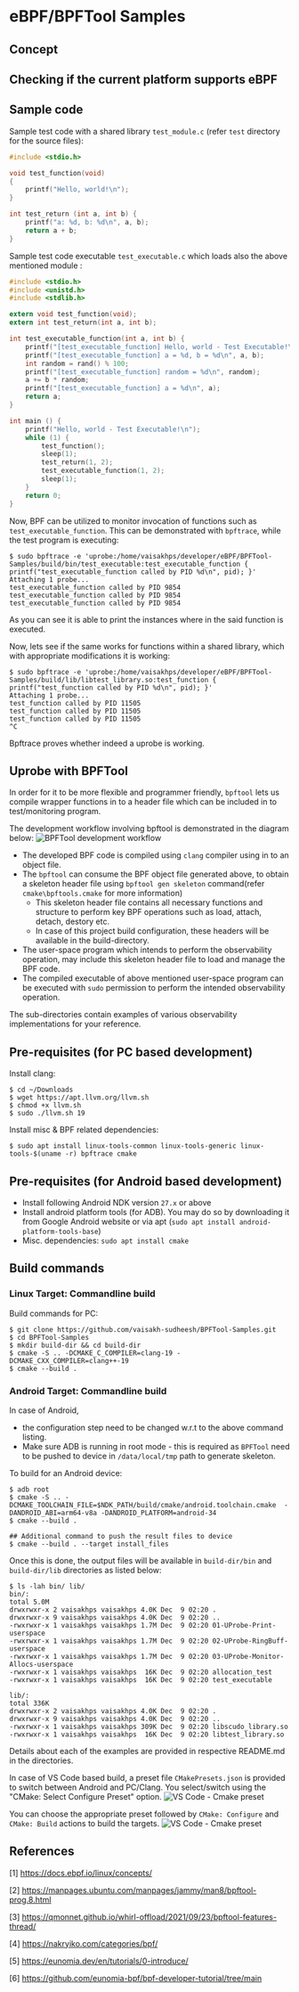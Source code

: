 # eBPF/BPFTool Samples

## Concept

## Checking if the current platform supports eBPF

## Sample code

Sample test code with a shared library `test_module.c` (refer `test` directory for the source files):

```c
#include <stdio.h>

void test_function(void)
{
    printf("Hello, world!\n");
}

int test_return (int a, int b) {
    printf("a: %d, b: %d\n", a, b);
    return a + b;
}
```

Sample test code executable `test_executable.c` which loads also the above mentioned module :

```c
#include <stdio.h>
#include <unistd.h>
#include <stdlib.h>

extern void test_function(void);
extern int test_return(int a, int b);

int test_executable_function(int a, int b) {
    printf("[test_executable_function] Hello, world - Test Executable!\n");
    printf("[test_executable_function] a = %d, b = %d\n", a, b);
    int random = rand() % 100;
    printf("[test_executable_function] random = %d\n", random);
    a += b * random;
    printf("[test_executable_function] a = %d\n", a);
    return a;
}

int main () {
    printf("Hello, world - Test Executable!\n");
    while (1) {
        test_function();
        sleep(1);
        test_return(1, 2);
        test_executable_function(1, 2);
        sleep(1);
    }
    return 0;
}
```

Now, BPF can be utilized to monitor invocation of functions such as `test_executable_function`. This can be demonstrated with `bpftrace`, while the test program is executing:

```shell
$ sudo bpftrace -e 'uprobe:/home/vaisakhps/developer/eBPF/BPFTool-Samples/build/bin/test_executable:test_executable_function { printf("test_executable_function called by PID %d\n", pid); }'
Attaching 1 probe...
test_executable_function called by PID 9854
test_executable_function called by PID 9854
test_executable_function called by PID 9854
```

As you can see it is able to print the instances where in the said function is executed.

Now, lets see if the same works for functions within a shared library, which with appropriate modifications it is working:

```shell
$ sudo bpftrace -e 'uprobe:/home/vaisakhps/developer/eBPF/BPFTool-Samples/build/lib/libtest_library.so:test_function { printf("test_function called by PID %d\n", pid); }'
Attaching 1 probe...
test_function called by PID 11505
test_function called by PID 11505
test_function called by PID 11505
^C

```

Bpftrace proves whether indeed a uprobe is working.

## Uprobe with BPFTool

In order for it to be more flexible and programmer friendly, `bpftool` lets us compile wrapper functions in to a header file which can be included in to test/monitoring program.

The development workflow involving bpftool is demonstrated in the diagram below:
![BPFTool development workflow](/docs/BPFTool.drawio.png)

- The developed BPF code is compiled using `clang` compiler using in to an object file.
- The `bpftool` can consume the BPF object file generated above, to obtain a skeleton header file using `bpftool gen skeleton` command(refer `cmake\bpftools.cmake` for more information)
   - This skeleton header file contains all necessary functions and structure to perform key BPF operations such as load, attach, detach, destory etc.
   - In case of this project build configuration, these headers will be available in the build-directory.
- The user-space program which intends to perform the observability operation, may include this skeleton header file to load and manage the BPF code.
- The compiled executable of above mentioned user-space program can be executed with `sudo` permission to perform the intended observability operation.

The sub-directories contain examples of various observability implementations for your reference.

## Pre-requisites (for PC based development)

Install clang:

```shell 
$ cd ~/Downloads
$ wget https://apt.llvm.org/llvm.sh
$ chmod +x llvm.sh
$ sudo ./llvm.sh 19
```

Install misc & BPF related dependencies:

```shell
$ sudo apt install linux-tools-common linux-tools-generic linux-tools-$(uname -r) bpftrace cmake
```

## Pre-requisites (for Android based development)

- Install following  Android NDK version `27.x` or above
- Install android platform tools (for ADB). You may do so by downloading it from Google Android website or via apt (`sudo apt install android-platform-tools-base`)
- Misc. dependencies: `sudo apt install cmake`

## Build commands

### Linux Target: Commandline build

Build commands for PC:

```shell
$ git clone https://github.com/vaisakh-sudheesh/BPFTool-Samples.git
$ cd BPFTool-Samples
$ mkdir build-dir && cd build-dir
$ cmake -S .. -DCMAKE_C_COMPILER=clang-19 -DCMAKE_CXX_COMPILER=clang++-19
$ cmake --build .
```

### Android  Target: Commandline build
In case of Android, 
- the configuration step need to be changed w.r.t to the above command listing.
- Make sure ADB is running in root mode - this is required as `BPFTool` need to be pushed to device in `/data/local/tmp` path to generate skeleton.

To build for an Android device:
```shell
$ adb root
$ cmake -S .. -DCMAKE_TOOLCHAIN_FILE=$NDK_PATH/build/cmake/android.toolchain.cmake  -DANDROID_ABI=arm64-v8a -DANDROID_PLATFORM=android-34
$ cmake --build . 

## Additional command to push the result files to device
$ cmake --build . --target install_files
```

Once this is done, the output files will be available in `build-dir/bin` and `build-dir/lib` directories as listed below:

```shell
$ ls -lah bin/ lib/
bin/:
total 5.0M
drwxrwxr-x 2 vaisakhps vaisakhps 4.0K Dec  9 02:20 .
drwxrwxr-x 9 vaisakhps vaisakhps 4.0K Dec  9 02:20 ..
-rwxrwxr-x 1 vaisakhps vaisakhps 1.7M Dec  9 02:20 01-UProbe-Print-userspace
-rwxrwxr-x 1 vaisakhps vaisakhps 1.7M Dec  9 02:20 02-UProbe-RingBuff-userspace
-rwxrwxr-x 1 vaisakhps vaisakhps 1.7M Dec  9 02:20 03-UProbe-Monitor-Allocs-userspace
-rwxrwxr-x 1 vaisakhps vaisakhps  16K Dec  9 02:20 allocation_test
-rwxrwxr-x 1 vaisakhps vaisakhps  16K Dec  9 02:20 test_executable

lib/:
total 336K
drwxrwxr-x 2 vaisakhps vaisakhps 4.0K Dec  9 02:20 .
drwxrwxr-x 9 vaisakhps vaisakhps 4.0K Dec  9 02:20 ..
-rwxrwxr-x 1 vaisakhps vaisakhps 309K Dec  9 02:20 libscudo_library.so
-rwxrwxr-x 1 vaisakhps vaisakhps  16K Dec  9 02:20 libtest_library.so

```

Details about each of the examples are provided in respective README.md in the directories.

In case of VS Code based build, a preset file `CMakePresets.json` is provided to switch between Android and PC/Clang.
You select/switch using the "CMake: Select Configure Preset" option.
![VS Code - Cmake preset](/docs/vscode-presets.png)

You can choose the appropriate preset followed by `CMake: Configure` and `CMake: Build` actions to build the targets.
![VS Code - Cmake preset](/docs/vscode-preset-listing.png)

## References

[1] https://docs.ebpf.io/linux/concepts/

[2] https://manpages.ubuntu.com/manpages/jammy/man8/bpftool-prog.8.html

[3] https://qmonnet.github.io/whirl-offload/2021/09/23/bpftool-features-thread/

[4] https://nakryiko.com/categories/bpf/

[5] https://eunomia.dev/en/tutorials/0-introduce/

[6] https://github.com/eunomia-bpf/bpf-developer-tutorial/tree/main







